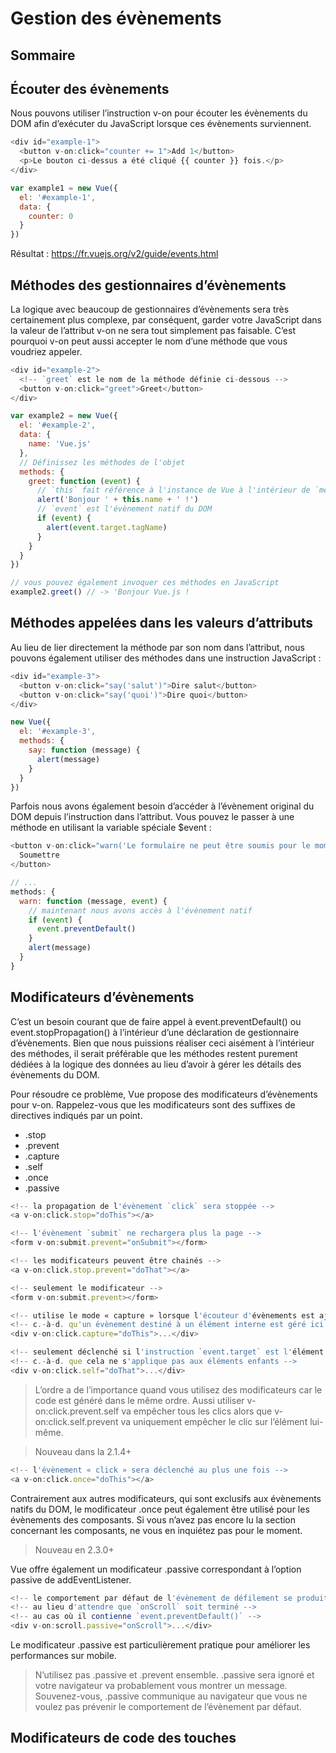 # Gestion des évènements

## Sommaire

## Écouter des évènements

Nous pouvons utiliser l’instruction v-on pour écouter les évènements du DOM afin d’exécuter du JavaScript lorsque ces évènements surviennent.

```javascript
<div id="example-1">
  <button v-on:click="counter += 1">Add 1</button>
  <p>Le bouton ci-dessus a été cliqué {{ counter }} fois.</p>
</div>

var example1 = new Vue({
  el: '#example-1',
  data: {
    counter: 0
  }
})
```

Résultat : https://fr.vuejs.org/v2/guide/events.html

## Méthodes des gestionnaires d’évènements

La logique avec beaucoup de gestionnaires d’évènements sera très certainement plus complexe, par conséquent, garder votre JavaScript dans la valeur de l’attribut v-on ne sera tout simplement pas faisable. C’est pourquoi v-on peut aussi accepter le nom d’une méthode que vous voudriez appeler.

```javascript
<div id="example-2">
  <!-- `greet` est le nom de la méthode définie ci-dessous -->
  <button v-on:click="greet">Greet</button>
</div>

var example2 = new Vue({
  el: '#example-2',
  data: {
    name: 'Vue.js'
  },
  // Définissez les méthodes de l'objet
  methods: {
    greet: function (event) {
      // `this` fait référence à l'instance de Vue à l'intérieur de `methods`
      alert('Bonjour ' + this.name + ' !')
      // `event` est l'évènement natif du DOM
      if (event) {
        alert(event.target.tagName)
      }
    }
  }
})

// vous pouvez également invoquer ces méthodes en JavaScript
example2.greet() // -> 'Bonjour Vue.js !
```

## Méthodes appelées dans les valeurs d’attributs

Au lieu de lier directement la méthode par son nom dans l’attribut, nous pouvons également utiliser des méthodes dans une instruction JavaScript :

```javascript
<div id="example-3">
  <button v-on:click="say('salut')">Dire salut</button>
  <button v-on:click="say('quoi')">Dire quoi</button>
</div>

new Vue({
  el: '#example-3',
  methods: {
    say: function (message) {
      alert(message)
    }
  }
})
```

Parfois nous avons également besoin d’accéder à l’évènement original du DOM depuis l’instruction dans l’attribut. Vous pouvez le passer à une méthode en utilisant la variable spéciale $event :

```javascript
<button v-on:click="warn('Le formulaire ne peut être soumis pour le moment.', $event)">
  Soumettre
</button>

// ...
methods: {
  warn: function (message, event) {
    // maintenant nous avons accès à l'évènement natif
    if (event) {
      event.preventDefault()
    }
    alert(message)
  }
}
```

## Modificateurs d’évènements

C’est un besoin courant que de faire appel à event.preventDefault() ou event.stopPropagation() à l’intérieur d’une déclaration de gestionnaire d’évènements. Bien que nous puissions réaliser ceci aisément à l’intérieur des méthodes, il serait préférable que les méthodes restent purement dédiées à la logique des données au lieu d’avoir à gérer les détails des évènements du DOM.

Pour résoudre ce problème, Vue propose des modificateurs d’évènements pour v-on. Rappelez-vous que les modificateurs sont des suffixes de directives indiqués par un point.

* .stop
* .prevent
* .capture
* .self
* .once
* .passive

```javascript
<!-- la propagation de l'évènement `click` sera stoppée -->
<a v-on:click.stop="doThis"></a>

<!-- l'évènement `submit` ne rechargera plus la page -->
<form v-on:submit.prevent="onSubmit"></form>

<!-- les modificateurs peuvent être chainés -->
<a v-on:click.stop.prevent="doThat"></a>

<!-- seulement le modificateur -->
<form v-on:submit.prevent></form>

<!-- utilise le mode « capture » lorsque l'écouteur d'évènements est ajouté -->
<!-- c.-à-d. qu'un évènement destiné à un élément interne est géré ici avant d'être géré par ses éléments parents -->
<div v-on:click.capture="doThis">...</div>

<!-- seulement déclenché si l'instruction `event.target` est l'élément lui-même -->
<!-- c.-à-d. que cela ne s'applique pas aux éléments enfants -->
<div v-on:click.self="doThat">...</div>
```

> L’ordre a de l’importance quand vous utilisez des modificateurs car le code est généré dans le même ordre. Aussi utiliser v-on:click.prevent.self va empêcher tous les clics alors que v-on:click.self.prevent va uniquement empêcher le clic sur l’élément lui-même.

> Nouveau dans la 2.1.4+

```javascript
<!-- l'évènement « click » sera déclenché au plus une fois -->
<a v-on:click.once="doThis"></a>
```

Contrairement aux autres modificateurs, qui sont exclusifs aux évènements natifs du DOM, le modificateur .once peut également être utilisé pour les évènements des composants. Si vous n’avez pas encore lu la section concernant les composants, ne vous en inquiétez pas pour le moment.

> Nouveau en 2.3.0+

Vue offre également un modificateur .passive correspondant à l’option passive de addEventListener.

```javascript
<!-- le comportement par défaut de l'évènement de défilement se produit immédiatement, -->
<!-- au lieu d'attendre que `onScroll` soit terminé -->
<!-- au cas où il contienne `event.preventDefault()` -->
<div v-on:scroll.passive="onScroll">...</div>
```

Le modificateur .passive est particulièrement pratique pour améliorer les performances sur mobile.

> N’utilisez pas .passive et .prevent ensemble. .passive sera ignoré et votre navigateur va probablement vous montrer un message. Souvenez-vous, .passive communique au navigateur que vous ne voulez pas prévenir le comportement de l’évènement par défaut.

## Modificateurs de code des touches